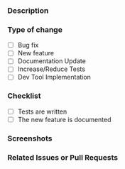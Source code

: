 ### Description


### Type of change
- [ ] Bug fix
- [ ] New feature
- [ ] Documentation Update
- [ ] Increase/Reduce Tests
- [ ] Dev Tool Implementation

### Checklist
- [ ] Tests are written
- [ ] The new feature is documented

### Screenshots
  

### Related Issues or Pull Requests
[NOTE]: # ( Be sure to use "Fixes #123" or "Closes #42" to close any related issues. )

